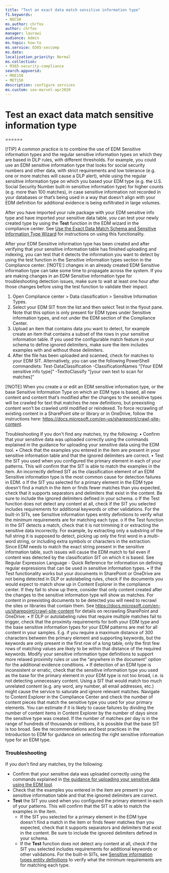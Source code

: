 ```yaml
---
title: "Test an exact data match sensitive information type"
f1.keywords:
- NOCSH
ms.author: chrfox
author: chrfox
manager: laurawi
audience: Admin
ms.topic: how-to
ms.service: O365-seccomp
ms.date:
localization_priority: Normal
ms.collection:
- M365-security-compliance
search.appverid:
- MOE150
- MET150
description: configure services
ms.custom: seo-marvel-apr2020
---
```


# Test an exact data match sensitive information type
======
<!--CHRIS MOVE THIS TO USE After verifying that your sensitive information table has correctly been uploaded, you can test that it's working properly.

1. Open **Compliance center** > **Data classification** > **Sensitive Information Types**.
2. Select your EDM SIT from the list and then select **Test** in the flyout pane. 
3. Upload an item that contains data you want to detect, for example create an item that contains some of the data in your sensitive information table. If you used the configurable match feature in your schema to define ignored delimiters, make sure the item includes examples with and without those delimiters.
4. After the file has been uploaded and scanned, check for matches to your EDM SIT.
5. If the **Test** function in the SIT detects a match, check that it is not trimming it or extracting it incorrectly. For example by extracting only a substring of the full string it is supposed to detect, or picking up only the first word in a multi-word string, or including extra symbols or characters in the extraction. See [Regular Expression Language - Quick Reference](/dotnet/standard/base-types/regular-expression-language-quick-reference) for the regular expression language reference.  -->



<!--CHRIS MOVE THIS TO USE After verifying that your sensitive information table has correctly been uploaded, you can test that it's working properly.

1. Open **Compliance center** > **Data classification** > **Sensitive Information Types**.
2. Select your EDM SIT from the list and then select **Test** in the flyout pane. 
3. Upload an item that contains data you want to detect, for example create an item that contains some of the data in your sensitive information table. If you used the configurable match feature in your schema to define ignored delimiters, make sure the item includes examples with and without those delimiters.
4. After the file has been uploaded and scanned, check for matches to your EDM SIT.
5. If the **Test** function in the SIT detects a match, check that it is not trimming it or extracting it incorrectly. For example by extracting only a substring of the full string it is supposed to detect, or picking up only the first word in a multi-word string, or including extra symbols or characters in the extraction. See [Regular Expression Language - Quick Reference](/dotnet/standard/base-types/regular-expression-language-quick-reference) for the regular expression language reference.  -->
[!TIP] A common practice is to combine the use of EDM Sensitive information types and the regular sensitive information types on which they are based in DLP rules, with different thresholds. For example, you could use an EDM sensitive information type that looks for social security numbers and other data, with strict requirements and low tolerance (e.g. one or more matches will cause a DLP alert), while using the regular sensitive information type on which you based your EDM type (e.g. the U.S. Social Security Number built-in sensitive information type) for higher counts (e.g. more than 100 matches), in case sensitive information not recorded in your databases or that’s being used in a way that doesn’t align with your EDM definition for additional evidence is being exfiltrated in large volumes.  


After you have imported your rule package with your EDM sensitive info type and have imported your sensitive data table, you can test your newly created type by using the **Test** function in the EDM wizard in the compliance center. See [Use the Exact Data Match Schema and Sensitive Information Type Wizard](sit-edm-wizard.md) for instructions on using this functionality.


After your EDM Sensitive information type has been created and after verifying that your sensitive information table has finished uploading and indexing, you can test that it detects the information you want to detect by using the test function in the Sensitive information types section in the Compliance center. 
[!NOTE:] changes in an already created EDM Sensitive information type can take some time to propagate across the system. If you are making changes in an EDM Sensitive information type for troubleshooting detection issues, make sure to wait at least one hour after those changes before using the test function to validate their impact.
1.	Open Compliance center > Data classification > Sensitive Information Types.
2.	Select your EDM SIT from the list and then select Test in the flyout pane. Note that this option is only present for EDM types under Sensitive information types, and not under the EDM section of the Compliance Center. 
3.	Upload an item that contains data you want to detect, for example create an item that contains a subset of the rows in your sensitive information table. If you used the configurable match feature in your schema to define ignored delimiters, make sure the item includes examples with and without those delimiters.
4.	After the file has been uploaded and scanned, check for matches to your EDM SIT.
Alternatively, you can use the following PowerShell commandlets:
Test-DataClassification  -ClassificationNames “[Your EDM sensitive info type]” -TexttoClassify “[your own text to scan for matches]” 

[!NOTE] When you create a or edit an EDM sensitive information type, or the base Sensitive Information Type on which an EDM type is based, all new content and content that’s modified after the changes to the sensitive types will be crawled for text that matches the new definitions, but preexisting content won’t be crawled until modified or reindexed. 
To force recrawling of existing content in a SharePoint site or library or in OneDrive, follow the instructions here: https://docs.microsoft.com/en-us/sharepoint/crawl-site-content.


Troubleshooting
If you don't find any matches, try the following:
•	Confirm that your sensitive data was uploaded correctly using the commands explained in the guidance for uploading your sensitive data using the EDM tool.
•	Check that the examples you entered in the item are present in your sensitive information table and that the ignored delimiters are correct.
•	Test the SIT you used when you configured the primary element in each of your patterns. This will confirm that the SIT is able to match the examples in the item. An incorrectly defined SIT as the classification element of an EDM Sensitive information type is the most common cause for detection failures in EDM. 
o	If the SIT you selected for a primary element in the EDM type doesn't find a match in the item or finds fewer matches than you expected, check that it supports separators and delimiters that exist in the content. Be sure to include the ignored delimiters defined in your schema.
o	If the Test function does not detect any content at all, check if the SIT you selected includes requirements for additional keywords or other validations. For the built-in SITs, see Sensitive information types entity definitions to verify what the minimum requirements are for matching each type.
o	If the Test function in the SIT detects a match, check that it is not trimming it or extracting the sensitive data incorrectly. For example, by extracting only a substring of the full string it is supposed to detect, picking up only the first word in a multi-word string, or including extra symbols or characters in the extraction. Since EDM needs to match the exact string present in the sensitive information table, such issues will cause the EDM match to fail even if content was detected by the classification SIT on which it is based. See Regular Expression Language - Quick Reference for information on defining regular expressions that can be used in sensitive information types. 
•	If the Test functionality works but your documents in SharePoint or OneDrive are not being detected in DLP or autolabeling rules, check if the documents you would expect to match show up in Content Explorer in the compliance center. If they fail to show up there, consider that only content created after the changes to the sensitive information type will show as matches. For content in preexisting documents to be detected you will need to recrawl the sites or libraries that contain them. See https://docs.microsoft.com/en-us/sharepoint/crawl-site-content for details on recrawling SharePoint and OneDrive. 
•	If DLP or autolabeling rules that require multiple matches fail to trigger, check that the proximity requirements for both your EDM type and the base sensitive information types for your EDM patterns are met for all content in your samples. E.g. if you require a maximum distance of 300 characters between the primary element and supporting keywords, but the keywords are only present in the first row of a long table, only the first few rows of matching values are likely to be within that distance of the required keywords. Modify your sensitive information type definitions to support more relaxed proximity rules or use the “anywhere in the document” option for the additional evidence conditions. 
•	If detection of an EDM type is inconsistent or erratic, check that the sensitive information type you used as the base for the primary element in your EDM type is not too broad, i.e. is not detecting unnecessary content. Using a SIT that would match too much unrelated content (e.g. any word, any number, all email addresses, etc.) might cause the service to saturate and ignore relevant matches. Navigate to Content Explorer in the Compliance Center and check the number of content pieces that match the sensitive type you used for your primary elements. You can estimate if it is likely to cause failures by dividing the number of content items in Content Explorer by the number of days since the sensitive type was created. If the number of matches per day is in the range of hundreds of thousands or millions, it is possible that the base SIT is too broad. See the recommendations and best practices in the Introduction to EDM for guidance on selecting the right sensitive information type for an EDM type. 



### Troubleshooting

If you don't find any matches, try the following:
- Confirm that your sensitive data was uploaded correctly using the commands explained in [the guidance for uploading your sensitive data using the EDM tool](create-custom-sensitive-information-types-with-exact-data-match-based-classification.md).
- Check that the examples you entered in the item are present in your sensitive information table and that the ignored delimiters are correct.
- **Test** the SIT you used when you configured the primary element in each of your patterns. This will confirm that the SIT is able to match the examples in the item. 
  -  If the SIT you selected for a primary element in the EDM type doesn't find a match in the item or finds fewer matches than you expected, check that it supports separators and delimiters that exist in the content. Be sure to include the ignored delimiters defined in your schema. 
  -  If the **Test** function does not detect any content at all, check if the SIT you selected includes requirements for additional keywords or other validations. For the built-in SITs, see [Sensitive information types entity definitions](sensitive-information-type-entity-definitions.md) to verify what the minimum requirements are for matching each type.
<!-- END PUBLISHED SIT EDM WIZARD ARTICLE-->

